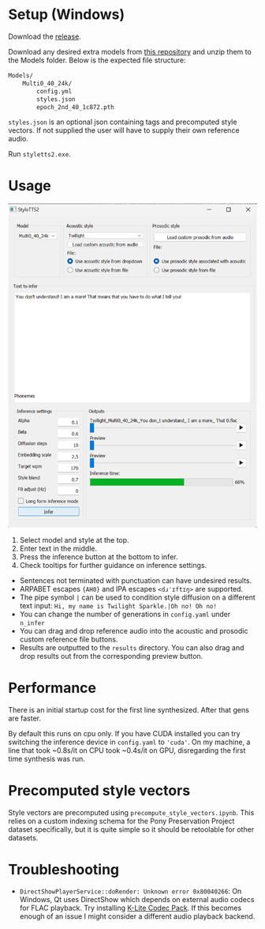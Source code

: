 # Setup (Windows)
Download the [release](https://drive.google.com/file/d/1qtS7s1TTJ8LnPfo-cIfJCFuUJwfgHv7c/view?usp=drive_link).

Download any desired extra models from [this repository](https://huggingface.co/therealvul/StyleTTS2_GUI_models/tree/main) and unzip them to the Models folder. Below is the expected file structure:
```
Models/
    Multi0_40_24k/
        config.yml
        styles.json
        epoch_2nd_40_1c872.pth
```
`styles.json` is an optional json containing tags and precomputed style vectors. If not supplied the user will have to supply their own reference audio.

Run `styletts2.exe`.

# Usage
![](https://raw.githubusercontent.com/effusiveperiscope/StyleTTS2_GUI/main/docs/1.png)

1. Select model and style at the top.
2. Enter text in the middle.
3. Press the inference button at the bottom to infer.
4. Check tooltips for further guidance on inference settings.

- Sentences not terminated with punctuation can have undesired results.
- ARPABET escapes `{AH0}` and IPA escapes `<dɹˈɪftɪŋ>` are supported. 
- The pipe symbol `|` can be used to condition style diffusion on a different text input: `Hi, my name is Twilight Sparkle.|Oh no! Oh no!`
- You can change the number of generations in `config.yaml` under `n_infer`
- You can drag and drop reference audio into the acoustic and prosodic custom reference file buttons.
- Results are outputted to the `results` directory. You can also drag and drop results out from the corresponding preview button.

# Performance
There is an initial startup cost for the first line synthesized. After that gens are faster.

By default this runs on cpu only. If you have CUDA installed you can try switching the inference device in `config.yaml` to `'cuda'`. On my machine, a line that took ~0.8s/it on CPU took ~0.4s/it on GPU, disregarding the first time synthesis was run.

# Precomputed style vectors
Style vectors are precomputed using `precompute_style_vectors.ipynb`. This relies on a custom indexing schema for the Pony Preservation Project dataset specifically, but it is quite simple so it should be retoolable for other datasets.

# Troubleshooting
- `DirectShowPlayerService::doRender: Unknown error 0x80040266`: On Windows, Qt uses DirectShow which depends on external audio codecs for FLAC playback. Try installing [K-Lite Codec Pack](https://codecguide.com/download_kl.htm). If this becomes enough of an issue I might consider a different audio playback backend.